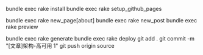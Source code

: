 bundle exec rake install
bundle exec rake setup_github_pages

bundle exec rake new_page[about]
bundle exec rake new_post
bundle exec rake preview

bundle exec rake generate
bundle exec rake deploy
git add .
git commit -m "[文章]架构-高可用 1"
git push origin source
